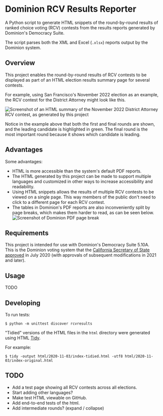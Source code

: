 # Dominion RCV Results Reporter

A Python script to generate HTML snippets of the round-by-round results
of ranked choice voting (RCV) contests from the results reports generated
by Dominion's Democracy Suite.

The script parses both the XML and Excel (`.xlsx`) reports output by
the Dominion system.

## Overview

This project enables the round-by-round results of RCV contests to be
displayed as part of an HTML election results summary page for several
contests.

For example, using San Francisco's November 2022 election as an example,
the RCV contest for the District Attorney might look like this.

![Screenshot of an HTML summary of the November 2022 District Attorney
RCV contest, as generated by this
project](docs/images/2022-11-DA-Summary.png)

Notice in the example above that both the first and final rounds are shown,
and the leading candidate is highlighted in green.
The final round is the most important round because it shows which
candidate is leading.

## Advantages

Some advantages:

* HTML is more accessible than the system's default PDF reports.
* The HTML generated by this project can be made to support multiple
  languages and customized in other ways to increase accessibility and
  readability.
* Using HTML snippets allows the results of multiple RCV contests to be
  viewed on a single page. This way members of the public don't need to
  click to a different page for each RCV contest.
* The tables in Dominion's PDF reports are also inconveniently split
  by page breaks, which makes them harder to read, as can be seen below.
  ![Screenshot of Dominion PDF page
  break](docs/images/2022-11-DA-Dominion-PDF.png)

## Requirements

This project is intended for use with Dominion's Democracy Suite 5.10A.
This is the Dominion voting system that the [California Secretary of State
approved](https://www.sos.ca.gov/elections/ovsta/frequently-requested-information/dominion-voting)
in July 2020 (with approvals of subsequent modifications in 2021 and later).

## Usage

TODO

## Developing

To run tests:

```
$ python -m unittest discover rcvresults
```

"Tidied" versions of the HTML files in the `html` directory were generated
using HTML [Tidy](https://www.html-tidy.org/).

For example:

```
$ tidy -output html/2020-11-03/index-tidied.html -utf8 html/2020-11-03/index-original.html
```

## TODO

* Add a test page showing all RCV contests across all elections.
* Start adding other languages?
* Make test HTML viewable on GitHub.
* Add end-to-end tests of the html.
* Add intermediate rounds? (expand / collapse)
